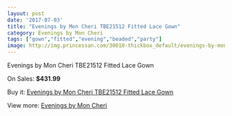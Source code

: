 ```yaml
---
layout: post
date: '2017-07-03'
title: "Evenings by Mon Cheri TBE21512 Fitted Lace Gown"
category: Evenings by Mon Cheri
tags: ["gown","fitted","evening","beaded","party"]
image: http://img.princessan.com/30010-thickbox_default/evenings-by-mon-cheri-tbe21512-fitted-lace-gown.jpg
---
```

Evenings by Mon Cheri TBE21512 Fitted Lace Gown

On Sales: **$431.99**
<a href="https://www.princessan.com/en/13686-evenings-by-mon-cheri-tbe21512-fitted-lace-gown.html"><amp-img layout="responsive" width="600" height="600" src="//img.princessan.com/30010-thickbox_default/evenings-by-mon-cheri-tbe21512-fitted-lace-gown.jpg" alt="Evenings by Mon Cheri TBE21512 Fitted Lace Gown 0" /></a>
<a href="https://www.princessan.com/en/13686-evenings-by-mon-cheri-tbe21512-fitted-lace-gown.html"><amp-img layout="responsive" width="600" height="600" src="//img.princessan.com/30011-thickbox_default/evenings-by-mon-cheri-tbe21512-fitted-lace-gown.jpg" alt="Evenings by Mon Cheri TBE21512 Fitted Lace Gown 1" /></a>

Buy it: [Evenings by Mon Cheri TBE21512 Fitted Lace Gown](https://www.princessan.com/en/13686-evenings-by-mon-cheri-tbe21512-fitted-lace-gown.html "Evenings by Mon Cheri TBE21512 Fitted Lace Gown")

View more: [Evenings by Mon Cheri](https://www.princessan.com/en/101- "Evenings by Mon Cheri")